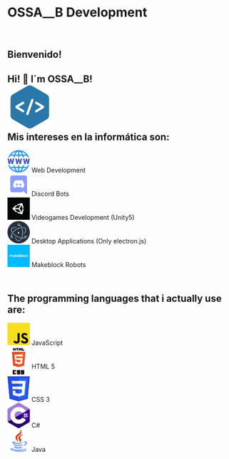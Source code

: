 <body>            <h1>OSSA__B Development</h1><br>
            <h2>Bienvenido!</h2>
            <h2 class="parrafo">
                Hi! 👋 I´m OSSA__B!<br><img src="assets/index-img1.png" width="100" style="margin:0 auto;"><br> Mis intereses en la informática son:
            </h2>
            <div class="prrfo">
                <p class="interesado">
                <img src="assets/index-www.png" width="50"> Web Development <br>
                <img src="assets/index-discord.png" width="50"> Discord Bots <br>
                <img src="assets/index-unity.png" width="50"> Videogames Development (Unity5)<br>
                <img src="assets/index-electron.png" width="50"> Desktop Applications (Only electron.js) <br>
                <img src="assets/index-makeblock.png" width="50"> Makeblock Robots <br>
                </p>
            </div>
            <h2 class="parrafo">
            <br> The programming languages that i actually use are:
            </h2>
            <div class="prrfo">
                <p class="interesado">
                <img src="assets/index-js.png" width="50"> JavaScript <br>
                <img src="assets/index-html.png" width="50"> HTML 5 <br>
                <img src="assets/index-css.png" width="50"> CSS 3 <br>
                <img src="assets/index-cs.png" width="50"> C# <br>
                <img src="assets/index-java.png" width="50"> Java <br>
                </p>
            </div>
</body>
